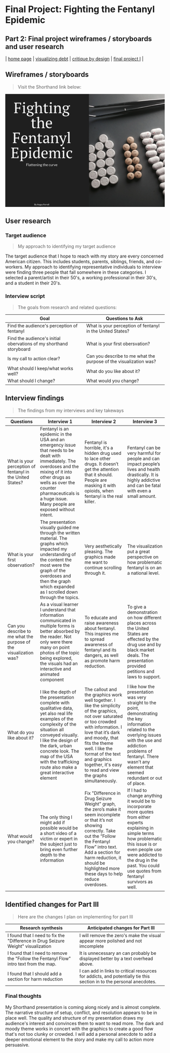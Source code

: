 # Final Project: Fighting the Fentanyl Epidemic 

## Part 2: Final project wireframes / storyboards and user research

| [home page](https://github.com/angusmf1/portfolio/) | [visualizing debt](dataviz2.md) | [critique by design](CritiqueByDesign.md) | [final project I](final_project_angusferrell.md) | 

## Wireframes / storyboards
> Visit the Shorthand link below:

[![Shorthand Story](ShorthandPic.jpg)](https://preview.shorthand.com/aoCZpW0GGtqeBEfz)


## User research 

### Target audience
> My approach to identifying my target audience

The target audience that I hope to reach with my story are every concerned American citizen. This includes students, parents, siblings, friends, and co-workers. My approach to identifying representative individuals to interview were finding three people that fall somewhere in these categories. I selected a parent/artist in their 50's, a working professional in their 30's, and a student in their 20's.

### Interview script
> The goals from research and related questions:

| Goal | Questions to Ask |
|------|------------------|
|Find the audience's perception of fentanyl | What is your perception of fentanyl in the United States?|           
|Find the audience's initial obervations of my shorthand storyboard | What is your first obersvation?  |
|Is my call to action clear? | Can you describe to me what the purpose of the visualization was? |
|What should I keep/what works well?  | What do you like about it? |
|What should I change?  | What would you change? |


## Interview findings
> The findings from my interviews and key takeways

| Questions               | Interview 1                    | Interview 2 | Interview 3 |
|-------------------------|--------------------------------|-------------|-------------|
|What is your perception of fentanyl in the United States? |  Fentanyl is an epidemic in the USA and an emergency issue that needs to be dealt with immediately. The overdoses and the mixing of it into other drugs as wells as over the counter pharmaceuticals is a huge issue. Many people are exposed without intent.  |  Fentanyl is horrible, it's a hidden drug used to lace other drugs. It doesn’t get the attention that it should. People are masking it with opioids, when fentanyl is the real killer. | Fentanyl can be very harmful for people and can impact people’s lives and health drastically. It is highly addictive and can be fatal with even a small amount.             |
|What is your first observation? |  The presentation visually guided me through the written material. The graphs which impacted my understanding of the content the most were the graph of the overdoses and then the graph which expanded as I scrolled down through the topics.| Very aesthetically pleasing. The graphics made me want to continue scrolling through it.| The visualization put a great perspective on how problematic fentanyl is on an a national level. |             
|Can you describe to me what the purpose of the visualization was?   | As a visual learner I understand that information communicated in multiple forms is better absorbed by the reader. Not only were there many on point photos of the topic being explored, the visuals had an interactive and animated component |To educate and raise awareness about fentanyl. This inspires me to spread awareness of fentanyl and its dangers, as well as promote harm reduction. | To give a demonstration on how different places across the United States are effected by the drug use and by black market deals. The presentation provided petitions and laws to support. |
|What do you like about it? | I like the depth of the presentation complete with qualitative data, yet also real life examples of the complexity of the situation all conveyed visually. I like the design of the dark, urban concrete look. The map of the USA with the trafficking route also make a great interactive element  | The callout and the graphics work well together. I like the simplicity of the graphics, not over saturated or too crowded with information. I love that it’s dark and moody, that fits the theme well. I like the format of the text and graphics together, it's easy to read and view the graphs simultaneously. | I like how the presentation was very straight to the point, demonstrating the key information related to the overlying issues with the use and addiction problems of fentanyl. There wasn't any element that seemed redundant or out of place. |
|What would you change?  | The only thing I might add if possible would be a short video of a victim or expert in the subject just to bring even further depth to the information  |  Fix "Difference in Drug Seizure Weight" graph, the zero’s make it seem incomplete or that it’s not showing correctly. Take out the “Follow the Fentanyl Flow” intro text. Add a section for harm reduction, it should be highlighted more these days to help reduce overdoses. | If I had to change anything it would be to incorporate more quotes from either experts explaining in simple terms how problematic this issue is or even people use were addicted to the drug in the past. You could use quotes from fentanyl survivors as well.|


## Identified changes for Part III
> Here are the changes I plan on implementing for part III
> 

| Research synthesis                       | Anticipated changes for Part III                                                |
|------------------------------------------|---------------------------------------------------------------------------------|
| I found that I need to fix the "Difference in Drug Seizure Weight" visualization | I will remove the zero's make the visual appear more polished and not imcomplete |
| I found that I need to remove the "Follow the Fentanyl Flow" intro text from the map. | It is unnecessary an can probably be displayed better by a text overhead above.|              | I need to add a personal anecdote/account | I don't think adding a video is necessary, but adding personal stories and/or experiences would add a powerful emotional undertone to the presentation and make my call to action for pursuasive. |                                                                          
| I found that I should add a section for harm reduction | I can add in links to critical resources for addicts, and potentially tie this section in to the personal anecdotes. |       | The dark, urban theme works well   | I will work on polishing up my shorthand presentation, but I will keep that visual theme at the center of it|                                    |            |                                                                                 |


### Final thoughts 

My Shorthand presentation is coming along nicely and is almost complete. The narrative structure of setup, conflict, and resolution appears to be in place well. The quality and structure of my presentation draws my audience's interest and convinces them to want to read more. The dark and moody theme works in concert with the graphics to create a good flow that's not too clunky or crowded. I will add a personal anecdote to add a deeper emotional element to the story and make my call to action more persuasive. 


